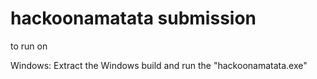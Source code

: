 # hackoonamatata submission

to run on 

Windows:
Extract the Windows build and run the "hackoonamatata.exe"
